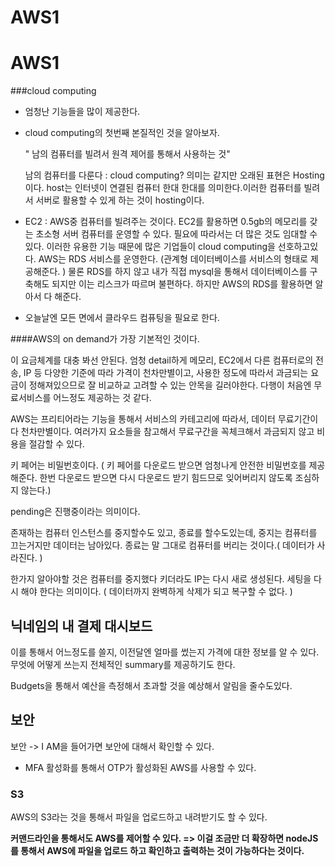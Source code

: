 # AWS1

# AWS1

###cloud computing

* 엄청난 기능들을 많이 제공한다.

* cloud computing의 첫번째 본질적인 것을 알아보자.

  " 남의 컴퓨터를 빌려서 원격 제어를 통해서 사용하는 것"

  남의 컴퓨터를 다룬다 : cloud computing? 의미는 같지만 오래된 표현은 Hosting이다. host는 인터넷이 연결된 컴퓨터 한대 한대를 의미한다.이러한 컴퓨터를 빌려서 서버로 활용할 수 있게 하는 것이 hosting이다.

* EC2 : AWS중 컴퓨터를 빌려주는 것이다. EC2를 활용하면 0.5gb의 메모리를 갖는 초소형 서버 컴퓨터를 운영할 수 있다. 필요에 따라서는 더 많은 것도 임대할 수 있다. 이러한 유용한 기능 때문에 많은 기업들이 cloud computing을 선호하고있다. AWS는 RDS 서비스를 운영한다. (관계형 데이터베이스를 서비스의 형태로 제공해준다. ) 물론 RDS를 하지 않고 내가 직접 mysql을 통해서 데이터베이스를 구축해도 되지만 이는 리스크가 따르며 불편하다. 하지만 AWS의 RDS를 활용하면 알아서 다 해준다.

* 오늘날엔 모든 면에서 클라우드 컴퓨팅을 필요로 한다.



####AWS의 on demand가 가장 기본적인 것이다. 

이 요금체계를 대충 봐선 안된다. 엄청 detail하게 메모리, EC2에서 다른 컴퓨터로의 전송, IP 등 다양한 기준에 따라 가격이 천차만별이고, 사용한 정도에 따라서 과금되는 요금이 정해져있으므로 잘 비교하교 고려할 수 있는 안목을 길러야한다. 다행이 처음엔 무료서비스를 어느정도 제공하는 것 같다.

AWS는 프리티어라는 기능을 통해서 서비스의 카테고리에 따라서, 데이터 무료기간이 다 천차만별이다. 여러가지 요소들을 참고해서 무료구간을 꼭체크해서 과금되지 않고 비용을 절감할 수 있다.

키 페어는 비밀번호이다. ( 키 페어를 다운로드 받으면 엄청나게 안전한 비밀번호를 제공해준다. 한번 다운로드 받으면 다시 다운로드 받기 힘드므로 잊어버리지 않도록 조심하지 않는다.)

pending은 진행중이라는 의미이다.



존재하는 컴퓨터 인스턴스를 중지할수도 있고, 종료를 할수도있는데, 중지는 컴퓨터를 끄는거지만 데이터는 남아있다. 종료는 말 그대로 컴퓨터를 버리는 것이다.( 데이터가 사라진다. )

한가지 알아야할 것은 컴퓨터를 중지했다 키더라도 IP는 다시 새로 생성된다. 세팅을 다시 해야 한다는 의미이다. ( 데이터까지 완벽하게 삭제가 되고 복구할 수 없다. )



## 닉네임의 내 결제 대시보드

이를 통해서 어느정도를 쓸지, 이전달엔 얼마를 썼는지 가격에 대한 정보를 알 수 있다. 무엇에 어떻게 쓰는지 전체적인 summary를 제공하기도 한다.

Budgets을 통해서 예산을 측정해서 초과할 것을 예상해서 알림을 줄수도있다.



## 보안

보안 -> I AM을 들어가면 보안에 대해서 확인할 수 있다.

* MFA 활성화를 통해서  OTP가 활성화된 AWS를 사용할 수 있다.

### S3

AWS의 S3라는 것을 통해서 파일을 업로드하고 내려받기도 할 수 있다.

**커맨드라인을 통해서도 AWS를 제어할 수 있다. => 이걸 조금만 더 확장하면  nodeJS를 통해서 AWS에 파일을 업로드 하고 확인하고 출력하는 것이 가능하다는 것이다.**
